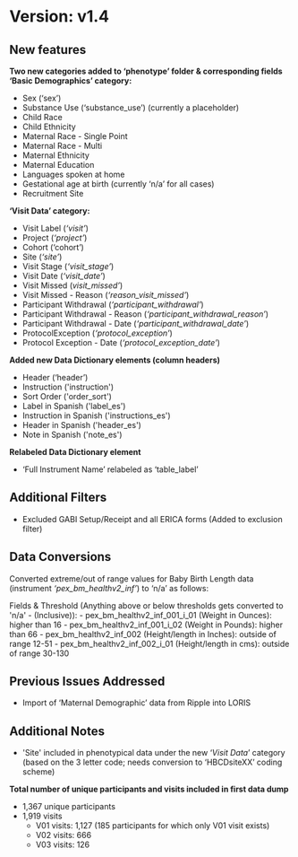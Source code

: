 # Version: v1.4
## New features    
**Two new categories added to ‘phenotype’ folder & corresponding fields**    
**‘Basic Demographics’ category:**

- Sex (‘sex’)
- Substance Use (‘substance_use’) (currently a placeholder)
 - Child Race
 - Child Ethnicity
 - Maternal Race - Single Point
 - Maternal Race - Multi
 - Maternal Ethnicity
 - Maternal Education
 - Languages spoken at home
 - Gestational age at birth (currently ‘n/a’ for all cases)
 - Recruitment Site  

**‘Visit Data’ category:**

 - Visit Label (*‘visit’*)
 - Project (*‘project’*)
 - Cohort (‘cohort’)
 - Site (*‘site’*)
 - Visit Stage (*‘visit_stage’*)
 - Visit Date (*‘visit_date’*)
 - Visit Missed (*visit_missed’*)
 - Visit Missed - Reason (*‘reason_visit_missed’*)
 - Participant Withdrawal (*‘participant_withdrawal’*)
 - Participant Withdrawal - Reason (*‘participant_withdrawal_reason’*)
 - Participant Withdrawal - Date (*‘participant_withdrawal_date’*)
 - ProtocolException (*‘protocol_exception’*)
 - Protocol Exception - Date (*‘protocol_exception_date’*)  

**Added new Data Dictionary elements (column headers)**

 - Header (‘header’)
 - Instruction ('instruction')
 - Sort Order ('order_sort')
 - Label in Spanish ('label_es')
 - Instruction in Spanish ('instructions_es')
 - Header in Spanish ('header_es')
 - Note in Spanish ('note_es')  

**Relabeled Data Dictionary element**

- ‘Full Instrument Name’ relabeled as ‘table_label’

## Additional Filters

* Excluded GABI Setup/Receipt and all ERICA forms (Added to exclusion filter)

## Data Conversions
Converted extreme/out of range values for Baby Birth Length data (instrument *‘pex_bm_healthv2_inf’*) to ‘n/a’ as follows: 

Fields & Threshold (Anything above or below thresholds gets converted to 'n/a' - (Inclusive)):
    - pex_bm_healthv2_inf_001_i_01 (Weight in Ounces): higher than 16
    - pex_bm_healthv2_inf_001_i_02 (Weight in Pounds): higher than 66
    - pex_bm_healthv2_inf_002 (Height/length in Inches): outside of range 12-51
    - pex_bm_healthv2_inf_002_i_01 (Height/length in cms): outside of range 30-130

## Previous Issues Addressed
 - Import of ‘Maternal Demographic’ data from Ripple into LORIS

## Additional Notes
 - 'Site' included in phenotypical data under the new ‘*Visit Data*’ category (based on the 3 letter code; needs conversion to ‘HBCDsiteXX’ coding scheme)

**Total number of unique participants and visits included in first data dump**

 - 1,367 unique participants
 - 1,919 visits
     - V01 visits: 1,127 (185 participants for which only V01 visit exists)
     - V02 visits: 666
     - V03 visits: 126
